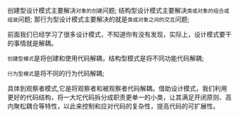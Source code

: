 
创建型设计模式主要解决`对象的创建`问题;
结构型设计模式主要解决`类或对象的组合或组装`问题;
那行为型设计模式主要解决的就是`类或对象之间的交互`问题;

前面我们已经学习了很多设计模式，不知道你有没有发现，实际上，设计模式要干的事情就是解耦。

`创建型模式`是将创建和使用代码解耦，结构型模式是将不同功能代码解耦;

`行为型模式`是将不同的行为代码解耦;

具体到观察者模式,它是将观察者和被观察者代码解耦。借助设计模式，我们利用更好的代码结构，将一大坨代码拆分成职责更单一的小类，让其满足开闭原则、高内聚松耦合等特性，以此来控制和应对代码的复杂性，提高代码的可扩展性。